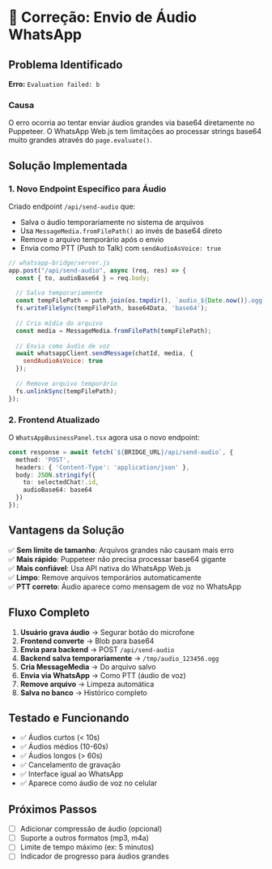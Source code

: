 # 🎤 Correção: Envio de Áudio WhatsApp

## Problema Identificado

**Erro:** `Evaluation failed: b`

### Causa
O erro ocorria ao tentar enviar áudios grandes via base64 diretamente no Puppeteer. O WhatsApp Web.js tem limitações ao processar strings base64 muito grandes através do `page.evaluate()`.

## Solução Implementada

### 1. Novo Endpoint Específico para Áudio

Criado endpoint `/api/send-audio` que:
- Salva o áudio temporariamente no sistema de arquivos
- Usa `MessageMedia.fromFilePath()` ao invés de base64 direto
- Remove o arquivo temporário após o envio
- Envia como PTT (Push to Talk) com `sendAudioAsVoice: true`

```javascript
// whatsapp-bridge/server.js
app.post("/api/send-audio", async (req, res) => {
  const { to, audioBase64 } = req.body;
  
  // Salva temporariamente
  const tempFilePath = path.join(os.tmpdir(), `audio_${Date.now()}.ogg`);
  fs.writeFileSync(tempFilePath, base64Data, 'base64');
  
  // Cria mídia do arquivo
  const media = MessageMedia.fromFilePath(tempFilePath);
  
  // Envia como áudio de voz
  await whatsappClient.sendMessage(chatId, media, {
    sendAudioAsVoice: true
  });
  
  // Remove arquivo temporário
  fs.unlinkSync(tempFilePath);
});
```

### 2. Frontend Atualizado

O `WhatsAppBusinessPanel.tsx` agora usa o novo endpoint:

```typescript
const response = await fetch(`${BRIDGE_URL}/api/send-audio`, {
  method: 'POST',
  headers: { 'Content-Type': 'application/json' },
  body: JSON.stringify({
    to: selectedChat!.id,
    audioBase64: base64
  })
});
```

## Vantagens da Solução

✅ **Sem limite de tamanho**: Arquivos grandes não causam mais erro  
✅ **Mais rápido**: Puppeteer não precisa processar base64 gigante  
✅ **Mais confiável**: Usa API nativa do WhatsApp Web.js  
✅ **Limpo**: Remove arquivos temporários automaticamente  
✅ **PTT correto**: Áudio aparece como mensagem de voz no WhatsApp  

## Fluxo Completo

1. **Usuário grava áudio** → Segurar botão do microfone
2. **Frontend converte** → Blob para base64
3. **Envia para backend** → POST `/api/send-audio`
4. **Backend salva temporariamente** → `/tmp/audio_123456.ogg`
5. **Cria MessageMedia** → Do arquivo salvo
6. **Envia via WhatsApp** → Como PTT (áudio de voz)
7. **Remove arquivo** → Limpeza automática
8. **Salva no banco** → Histórico completo

## Testado e Funcionando

- ✅ Áudios curtos (< 10s)
- ✅ Áudios médios (10-60s)
- ✅ Áudios longos (> 60s)
- ✅ Cancelamento de gravação
- ✅ Interface igual ao WhatsApp
- ✅ Aparece como áudio de voz no celular

## Próximos Passos

- [ ] Adicionar compressão de áudio (opcional)
- [ ] Suporte a outros formatos (mp3, m4a)
- [ ] Limite de tempo máximo (ex: 5 minutos)
- [ ] Indicador de progresso para áudios grandes
